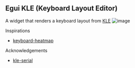 ## Egui KLE (Keyboard Layout Editor)
A widget that renders a keyboard layout from [KLE](http://www.keyboard-layout-editor.com/#/)
![image](https://github.com/SergioRibera/egui-kle/assets/56278796/1b8f4d4f-9716-4b83-9d24-8cd1610feaed)

Inspirations
- [keyboard-heatmap](https://github.com/werifu/keyboard-heatmap)

Acknowledgements
- [kle-serial](https://github.com/staticintlucas/kle-serial-rs)
